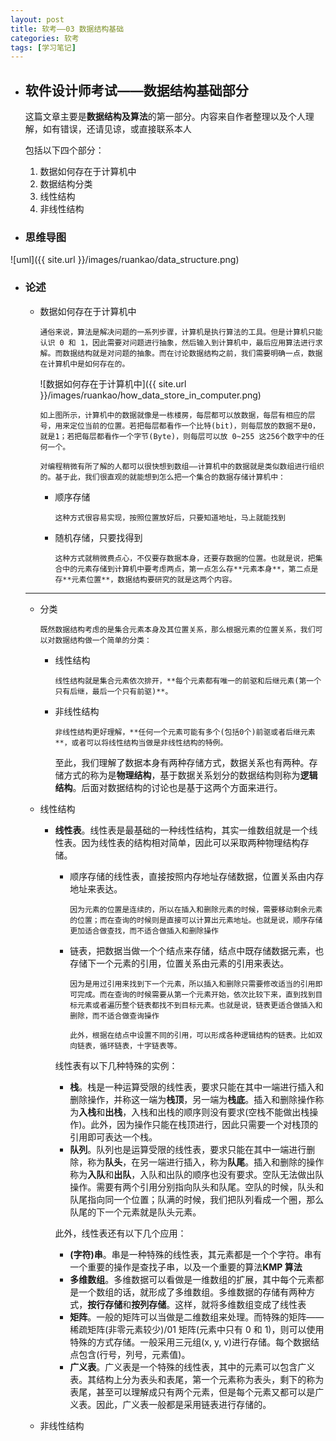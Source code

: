 ```yaml
---
layout: post
title: 软考——03 数据结构基础
categories: 软考
tags: [学习笔记]
---
```


-   ## 软件设计师考试——数据结构基础部分

    这篇文章主要是**数据结构及算法**的第一部分。内容来自作者整理以及个人理解，如有错误，还请见谅，或直接联系本人

    包括以下四个部分：

    1. 数据如何存在于计算机中
    2. 数据结构分类
    3. 线性结构
    4. 非线性结构

-   ### 思维导图

![uml]({{ site.url }}/images/ruankao/data_structure.png)

<!--more-->

-   ### 论述

    -   数据如何存在于计算机中

            通俗来说，算法是解决问题的一系列步骤，计算机是执行算法的工具。但是计算机只能认识 0 和 1，因此需要对问题进行抽象，然后输入到计算机中，最后应用算法进行求解。而数据结构就是对问题的抽象。而在讨论数据结构之前，我们需要明确一点，数据在计算机中是如何存在的。

        ![数据如何存在于计算机中]({{ site.url }}/images/ruankao/how_data_store_in_computer.png)

            如上图所示，计算机中的数据就像是一栋楼房，每层都可以放数据，每层有相应的层号，用来定位当前的位置。若把每层都看作一个比特(bit)，则每层放的数据不是0，就是1；若把每层都看作一个字节(Byte)，则每层可以放 0~255 这256个数字中的任何一个。

            对编程稍微有所了解的人都可以很快想到数组——计算机中的数据就是类似数组进行组织的。基于此，我们很直观的就能想到怎么把一个集合的数据存储计算机中：

        -   顺序存储

                这种方式很容易实现，按照位置放好后，只要知道地址，马上就能找到

        -   随机存储，只要找得到

                这种方式就稍微费点心，不仅要存数据本身，还要存数据的位置。也就是说，把集合中的元素存储到计算机中要考虑两点，第一点怎么存**元素本身**，第二点是存**元素位置**，数据结构要研究的就是这两个内容。

    ***

    -   分类

            既然数据结构考虑的是集合元素本身及其位置关系，那么根据元素的位置关系，我们可以对数据结构做一个简单的分类：

        -   线性结构

                线性结构就是集合元素依次排开，**每个元素都有唯一的前驱和后继元素(第一个只有后继，最后一个只有前驱)**。

        -   非线性结构

                非线性结构更好理解，**任何一个元素可能有多个(包括0个)前驱或者后继元素**，或者可以将线性结构当做是非线性结构的特例。

            至此，我们理解了数据本身有两种存储方式，数据关系也有两种。存储方式的称为是**物理结构**，基于数据关系划分的数据结构则称为**逻辑结构**。后面对数据结构的讨论也是基于这两个方面来进行。

    -   线性结构

        -   **线性表**。线性表是最基础的一种线性结构，其实一维数组就是一个线性表。因为线性表的结构相对简单，因此可以采取两种物理结构存储。

            -   顺序存储的线性表，直接按照内存地址存储数据，位置关系由内存地址来表达。

                    因为元素的位置是连续的，所以在插入和删除元素的时候，需要移动剩余元素的位置；而在查询的时候则是直接可以计算出元素地址。也就是说，顺序存储更加适合做查找，而不适合做插入和删除操作

            -   链表，把数据当做一个个结点来存储，结点中既存储数据元素，也存储下一个元素的引用，位置关系由元素的引用来表达。

                    因为是用过引用来找到下一个元素，所以插入和删除只需要修改适当的引用即可完成。而在查询的时候需要从第一个元素开始，依次比较下来，直到找到目标元素或者遍历整个链表都找不到目标元素。也就是说，链表更适合做插入和删除，而不适合做查询操作

                    此外，根据在结点中设置不同的引用，可以形成各种逻辑结构的链表。比如双向链表，循环链表，十字链表等。

            线性表有以下几种特殊的实例：

            -   **栈**。栈是一种运算受限的线性表，要求只能在其中一端进行插入和删除操作，并称这一端为**栈顶**，另一端为**栈底**。插入和删除操作称为**入栈**和**出栈**，入栈和出栈的顺序则没有要求(空栈不能做出栈操作)。此外，因为操作只能在栈顶进行，因此只需要一个对栈顶的引用即可表达一个栈。
            -   **队列**。队列也是运算受限的线性表，要求只能在其中一端进行删除，称为**队头**，在另一端进行插入，称为**队尾**。插入和删除的操作称为**入队**和**出队**，入队和出队的顺序也没有要求。空队无法做出队操作。需要有两个引用分别指向队头和队尾。空队的时候，队头和队尾指向同一个位置；队满的时候，我们把队列看成一个圈，那么队尾的下一个元素就是队头元素。

            此外，线性表还有以下几个应用：

            -   **(字符)串**。串是一种特殊的线性表，其元素都是一个个字符。串有一个重要的操作是查找子串，以及一个重要的算法**KMP 算法**
            -   **多维数组**。多维数据可以看做是一维数组的扩展，其中每个元素都是一个数组的话，就形成了多维数组。多维数据的存储有两种方式，**按行存储**和**按列存储**。这样，就将多维数组变成了线性表
            -   **矩阵**。一般的矩阵可以当做是二维数组来处理。而特殊的矩阵——稀疏矩阵(非零元素较少)/01 矩阵(元素中只有 0 和 1)，则可以使用特殊的方式存储。一般采用三元组(x, y, v)进行存储。每个数据结点包含(行号，列号，元素值)。
            -   **广义表**。广义表是一个特殊的线性表，其中的元素可以包含广义表。其结构上分为表头和表尾，第一个元素称为表头，剩下的称为表尾，甚至可以理解成只有两个元素，但是每个元素又都可以是广义表。因此，广义表一般都是采用链表进行存储的。

    -   非线性结构
